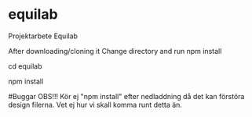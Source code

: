# equilab
Projektarbete Equilab

After downloading/cloning it Change directory and run npm install

cd equilab

npm install


#Buggar
OBS!!!
Kör ej "npm install" efter nedladdning då det kan förstöra design filerna.
Vet ej hur vi skall komma runt detta än.
